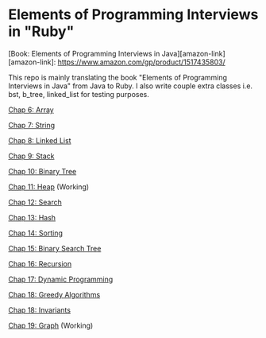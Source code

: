 # Elements of Programming Interviews in "Ruby"

[Book: Elements of Programming Interviews in Java][amazon-link]
[amazon-link]: https://www.amazon.com/gp/product/1517435803/

This repo is mainly translating the book "Elements of Programming Interviews in Java" from Java to Ruby.
I also write couple extra classes i.e. bst, b_tree, linked_list for testing purposes.

[Chap 6: Array](lib/ch6_array.rb)

[Chap 7: String](lib/ch7_string.rb)

[Chap 8: Linked List](lib/ch8_linked_list.rb)

[Chap 9: Stack](lib/ch9_stack.rb)

[Chap 10: Binary Tree](lib/ch10_btree.rb)

[Chap 11: Heap](lib/ch11_heap.rb) (Working)

[Chap 12: Search](lib/ch12_search.rb)

[Chap 13: Hash](lib/ch13_hash.rb)

[Chap 14: Sorting](lib/ch14_sorting.rb)

[Chap 15: Binary Search Tree](lib/ch15_bst.rb)

[Chap 16: Recursion](lib/ch16_recursion.rb)

[Chap 17: Dynamic Programming](lib/ch17_dp.rb)

[Chap 18: Greedy Algorithms](lib/ch18_greedy.rb)

[Chap 18: Invariants](lib/ch18_invariants.rb)

[Chap 19: Graph](lib/ch19_graph.rb) (Working)

